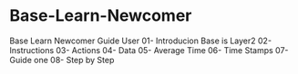 # Base-Learn-Newcomer
Base Learn Newcomer Guide User
01- Introducion
 Base is Layer2 
02- Instructions
03- Actions
04- Data
05- Average Time
06- Time Stamps
07- Guide one
08- Step by Step 
